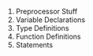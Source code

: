 1. Preprocessor Stuff
2. Variable Declarations
3. Type Definitions
4. Function Definitions
5. Statements
